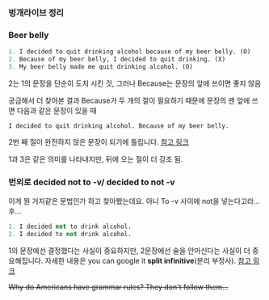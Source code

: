 ### 벙개라이브 정리

### Beer belly

```python
1. I decided to quit drinking alcohol because of my beer belly. (O)
2. Because of my beer belly, I decided to quit drinking. (X)
3. My beer belly made me quit drinking alcohol. (O)
```

2는 1의 문장을 단순히 도치 시킨 것, 그러나 Because는 문장의 앞에 쓰이면 좋지 않음

궁금해서 더 찾아본 결과 Because가 두 개의 절이 필요하기 때문에 문장의 맨 앞에 쓰면 다음과 같은 문장이 있을 때

```
I decided to quit drinking alcohol. Because of my beer belly.
```

2번 째 절이 완전하지 않은 문장이 되기에 틀립니다. [참고 링크](https://writing.msu.edu/starting-a-sentence-with-because/)

1과 3은 같은 의미를 나타내지만, 뒤에 오는 절이 더 강조 됨.

### 번외로 decided not to -v/ decided to not -v

이게 뭔 거지같은 문법인가 하고 찾아봤는데요. 아니 To -v 사이에 not을 넣는다고라...후...

```python
1. I decided not to drink alcohol.
2. I decided to not drink alcohol.
```

1의 문장에선 결정했다는 사실이 중요하지만, 2문장에선 술을 안마신다는 사실이 더 중요해집니다. 자세한 내용은 you can google it **split infinitive**(분리 부정사). [참고 링크](http://www.learnersdictionary.com/qa/Split-Infinitives)

~~Why do Americans have grammar rules? They don't follow them...~~